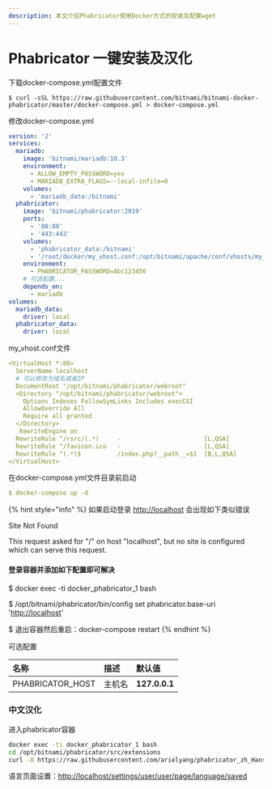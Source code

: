 ```yaml
---
description: 本文介绍Phabricator使用Docker方式的安装及配置wget
---
```


# Phabricator 一键安装及汉化

下载docker-compose.yml配置文件

```text
$ curl -sSL https://raw.githubusercontent.com/bitnami/bitnami-docker-phabricator/master/docker-compose.yml > docker-compose.yml
```

修改docker-compose.yml

```yaml
version: '2'
services:
  mariadb:
    image: 'bitnami/mariadb:10.3'
    environment:
      - ALLOW_EMPTY_PASSWORD=yes
      - MARIADB_EXTRA_FLAGS=--local-infile=0
    volumes:
      - 'mariadb_data:/bitnami'
  phabricator:
    image: 'bitnami/phabricator:2019'
    ports:
      - '80:80'
      - '443:443'
    volumes:
      - 'phabricator_data:/bitnami'
      - '/root/docker/my_vhost.conf:/opt/bitnami/apache/conf/vhosts/my_vhost.conf'
    environment:
      - PHABRICATOR_PASSWORD=Abc123456
    # 可选配置...
    depends_on:
      - mariadb
volumes:
  mariadb_data:
    driver: local
  phabricator_data:
    driver: local
```

my\_vhost.conf文件

```yaml
<VirtualHost *:80>
  ServerName localhost
  # 可以修改为域名或者IP
  DocumentRoot "/opt/bitnami/phabricator/webroot"
  <Directory "/opt/bitnami/phabricator/webroot">
    Options Indexes FollowSymLinks Includes execCGI
    AllowOverride All
    Require all granted
  </Directory>
   RewriteEngine on
  RewriteRule ^/rsrc/(.*)     -                       [L,QSA]
  RewriteRule ^/favicon.ico   -                       [L,QSA]
  RewriteRule ^(.*)$          /index.php?__path__=$1  [B,L,QSA]
</VirtualHost>
```

在docker-compose.yml文件目录前启动

```yaml
$ docker-compose up -d
```

{% hint style="info" %}
如果启动登录 [http://localhost](http://localhost) 会出现如下类似错误

Site Not Found

This request asked for "/" on host "localhost", but no site is configured which can serve this request.

#### 登录容器并添加如下配置即可解决

$ docker exec -ti docker\_phabricator\_1 bash 

$ /opt/bitnami/phabricator/bin/config set phabricator.base-uri '[http://localhost](http://localhost)'

$ 退出容器然后重启：docker-compose restart
{% endhint %}

可选配置

| 名称 | 描述 | 默认值 |
| :--- | :--- | :--- |
| PHABRICATOR\_HOST | 主机名 | **127.0.0.1** |

### 中文汉化

进入phabricator容器

```bash
docker exec -ti docker_phabricator_1 bash
cd /opt/bitnami/phabricator/src/extensions
curl -O https://raw.githubusercontent.com/arielyang/phabricator_zh_Hans/master/dist/PhabricatorSimplifiedChineseTranslation.php
```

语言页面设置：[http://localhost/settings/user/user/page/language/saved](http://localhost/settings/user/user/page/language/saved)



